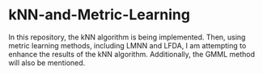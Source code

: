 # kNN-and-Metric-Learning
In this repository, the kNN algorithm is being implemented. Then, using metric learning methods, including LMNN and LFDA, I am attempting to enhance the results of the kNN algorithm. Additionally, the GMML method will also be mentioned.
